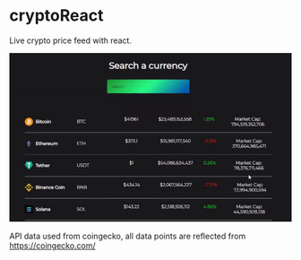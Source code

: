 # cryptoReact

Live crypto price feed with react.

![Crypto React use](readmeimg.gif)

API data used from coingecko, all data points are reflected from https://coingecko.com/
